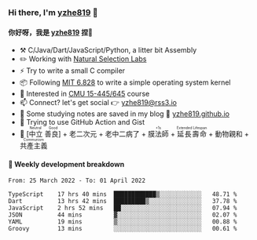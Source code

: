 ### Hi there, I'm [yzhe819](https://github.com/yzhe819) 👋

#### 你好呀，我是 [yzhe819](https://github.com/yzhe819) 捏👋

- :hammer_and_pick: C/Java/Dart/JavaScript/Python, a litter bit Assembly
- :pencil2: Working with [Natural Selection Labs](https://github.com/NaturalSelectionLabs)
- ⚡ Try to write a small C compiler
- 📦 Following [MIT 6.828](https://pdos.csail.mit.edu/6.828/2018/overview.html) to write a simple operating system kernel
- 🧪 Interested in [CMU 15-445/645](https://15445.courses.cs.cmu.edu/fall2020/) course
- 📫 Connect? let's get social 👉 yzhe819@rss3.io
- :scroll: Some studying notes are saved in my blog :space_invader: [yzhe819.github.io](https://yzhe819.github.io/)
- 🌟 Trying to use GitHub Action and Gist
- 🔑 <ruby>[中立 善良]<rp>（</rp><rt>Neutral Good</rt><rp>）</rp></ruby> + 老二次元 + 老中二病了 + <ruby>膜法師<rp>（</rp><rt>+1s</rt><rp>）</rp></ruby> + <ruby>延長壽命<rp>（</rp><rt>Extended Lifespan</rt><rp>）</rp></ruby> + 動物親和 + <ruby>共產主義<rp>（</rp><rt>Communism</rt><rp>）</rp></ruby>



#### 📝 Weekly development breakdown

<!--START_SECTION:waka-->

```text
From: 25 March 2022 - To: 01 April 2022

TypeScript    17 hrs 40 mins  ████████████▒░░░░░░░░░░░░   48.71 %
Dart          13 hrs 42 mins  █████████▒░░░░░░░░░░░░░░░   37.78 %
JavaScript    2 hrs 52 mins   ██░░░░░░░░░░░░░░░░░░░░░░░   07.94 %
JSON          44 mins         ▓░░░░░░░░░░░░░░░░░░░░░░░░   02.07 %
YAML          19 mins         ▒░░░░░░░░░░░░░░░░░░░░░░░░   00.88 %
Groovy        13 mins         ░░░░░░░░░░░░░░░░░░░░░░░░░   00.61 %
```

<!--END_SECTION:waka-->



